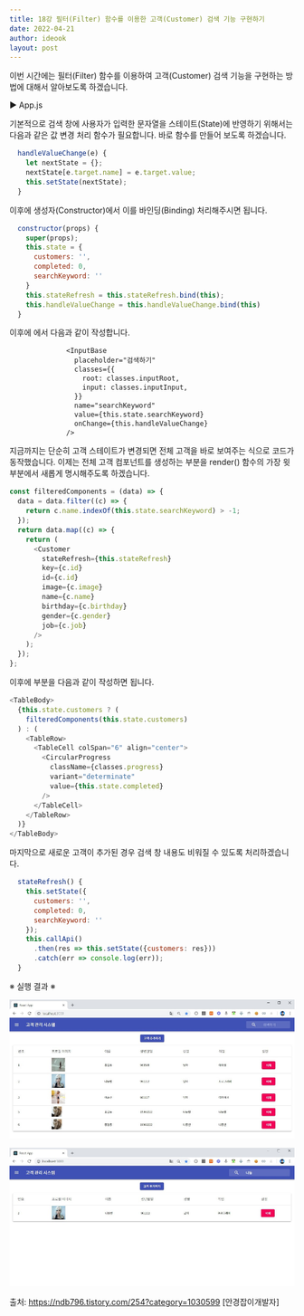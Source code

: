 ```yaml
---
title: 18강 필터(Filter) 함수를 이용한 고객(Customer) 검색 기능 구현하기
date: 2022-04-21
author: ideook
layout: post
---
```


이번 시간에는 필터(Filter) 함수를 이용하여 고객(Customer) 검색 기능을 구현하는 방법에 대해서 알아보도록 하겠습니다.

▶ App.js

기본적으로 검색 창에 사용자가 입력한 문자열을 스테이트(State)에 반영하기 위해서는 다음과 같은 값 변경 처리 함수가 필요합니다. 바로 함수를 만들어 보도록 하겠습니다.

```js
  handleValueChange(e) {
    let nextState = {};
    nextState[e.target.name] = e.target.value;
    this.setState(nextState);
  }
```

이후에 생성자(Constructor)에서 이를 바인딩(Binding) 처리해주시면 됩니다.

```js
  constructor(props) {
    super(props);
    this.state = {
      customers: '',
      completed: 0,
      searchKeyword: ''
    }
    this.stateRefresh = this.stateRefresh.bind(this);
    this.handleValueChange = this.handleValueChange.bind(this)
  }
```

이후에 <InputBase>에서 다음과 같이 작성합니다.

```
              <InputBase
                placeholder="검색하기"
                classes={{
                  root: classes.inputRoot,
                  input: classes.inputInput,
                }}
                name="searchKeyword"
                value={this.state.searchKeyword}
                onChange={this.handleValueChange}
              />
```

지금까지는 단순히 고객 스테이트가 변경되면 전체 고객을 바로 보여주는 식으로 코드가 동작했습니다. 이제는 전체 고객 컴포넌트를 생성하는 부분을 render() 함수의 가장 윗 부분에서 새롭게 명시해주도록 하겠습니다.

```js
const filteredComponents = (data) => {
  data = data.filter((c) => {
    return c.name.indexOf(this.state.searchKeyword) > -1;
  });
  return data.map((c) => {
    return (
      <Customer
        stateRefresh={this.stateRefresh}
        key={c.id}
        id={c.id}
        image={c.image}
        name={c.name}
        birthday={c.birthday}
        gender={c.gender}
        job={c.job}
      />
    );
  });
};
```

이후에 <TableBody> 부분을 다음과 같이 작성하면 됩니다.

```js
<TableBody>
  {this.state.customers ? (
    filteredComponents(this.state.customers)
  ) : (
    <TableRow>
      <TableCell colSpan="6" align="center">
        <CircularProgress
          className={classes.progress}
          variant="determinate"
          value={this.state.completed}
        />
      </TableCell>
    </TableRow>
  )}
</TableBody>
```

마지막으로 새로운 고객이 추가된 경우 검색 창 내용도 비워질 수 있도록 처리하겠습니다.

```js
  stateRefresh() {
    this.setState({
      customers: '',
      completed: 0,
      searchKeyword: ''
    });
    this.callApi()
      .then(res => this.setState({customers: res}))
      .catch(err => console.log(err));
  }
```

※ 실행 결과 ※

![](images/2022-04-21-11-51-49.png)

![](images/2022-04-21-11-51-52.png)

출처: https://ndb796.tistory.com/254?category=1030599 [안경잡이개발자]
